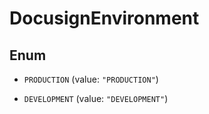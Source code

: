 

# DocusignEnvironment

## Enum


* `PRODUCTION` (value: `"PRODUCTION"`)

* `DEVELOPMENT` (value: `"DEVELOPMENT"`)



